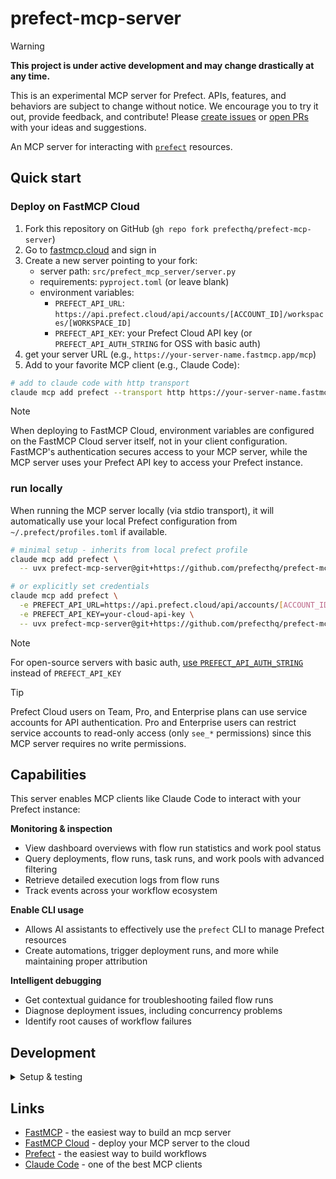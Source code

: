 # prefect-mcp-server

> [!WARNING]
> **This project is under active development and may change drastically at any time.**
> 
> This is an experimental MCP server for Prefect. APIs, features, and behaviors are subject to change without notice. We encourage you to try it out, provide feedback, and contribute! Please [create issues](https://github.com/PrefectHQ/prefect-mcp-server/issues) or [open PRs](https://github.com/PrefectHQ/prefect-mcp-server/pulls) with your ideas and suggestions.

An MCP server for interacting with [`prefect`](https://github.com/prefecthq/prefect) resources.

## Quick start

### Deploy on FastMCP Cloud

1. Fork this repository on GitHub (`gh repo fork prefecthq/prefect-mcp-server`)
2. Go to [fastmcp.cloud](https://fastmcp.cloud) and sign in
3. Create a new server pointing to your fork:
   - server path: `src/prefect_mcp_server/server.py`
   - requirements: `pyproject.toml` (or leave blank)
   - environment variables:
     - `PREFECT_API_URL`: `https://api.prefect.cloud/api/accounts/[ACCOUNT_ID]/workspaces/[WORKSPACE_ID]`
     - `PREFECT_API_KEY`: your Prefect Cloud API key (or `PREFECT_API_AUTH_STRING` for OSS with basic auth)
4. get your server URL (e.g., `https://your-server-name.fastmcp.app/mcp`)
5. Add to your favorite MCP client (e.g., Claude Code):

```bash
# add to claude code with http transport
claude mcp add prefect --transport http https://your-server-name.fastmcp.app/mcp
```

> [!NOTE]
> When deploying to FastMCP Cloud, environment variables are configured on the FastMCP Cloud server itself, not in your client configuration. FastMCP's authentication secures access to your MCP server, while the MCP server uses your Prefect API key to access your Prefect instance.

### run locally

When running the MCP server locally (via stdio transport), it will automatically use your local Prefect configuration from `~/.prefect/profiles.toml` if available.

```bash
# minimal setup - inherits from local prefect profile
claude mcp add prefect \
  -- uvx prefect-mcp-server@git+https://github.com/prefecthq/prefect-mcp-server.git

# or explicitly set credentials
claude mcp add prefect \
  -e PREFECT_API_URL=https://api.prefect.cloud/api/accounts/[ACCOUNT_ID]/workspaces/[WORKSPACE_ID] \
  -e PREFECT_API_KEY=your-cloud-api-key \
  -- uvx prefect-mcp-server@git+https://github.com/prefecthq/prefect-mcp-server.git
```

> [!NOTE]
> For open-source servers with basic auth, [use `PREFECT_API_AUTH_STRING`](https://docs.prefect.io/v3/advanced/security-settings#basic-authentication) instead of `PREFECT_API_KEY`

> [!TIP]
> Prefect Cloud users on Team, Pro, and Enterprise plans can use service accounts for API authentication. Pro and Enterprise users can restrict service accounts to read-only access (only `see_*` permissions) since this MCP server requires no write permissions.

## Capabilities

This server enables MCP clients like Claude Code to interact with your Prefect instance:

**Monitoring & inspection**
- View dashboard overviews with flow run statistics and work pool status
- Query deployments, flow runs, task runs, and work pools with advanced filtering
- Retrieve detailed execution logs from flow runs
- Track events across your workflow ecosystem

**Enable CLI usage**
- Allows AI assistants to effectively use the `prefect` CLI to manage Prefect resources
- Create automations, trigger deployment runs, and more while maintaining proper attribution

**Intelligent debugging**
- Get contextual guidance for troubleshooting failed flow runs
- Diagnose deployment issues, including concurrency problems
- Identify root causes of workflow failures

## Development

<details>
<summary>Setup & testing</summary>

```bash
# clone the repo
gh repo clone prefecthq/prefect-mcp-server && cd prefect-mcp-server

# install dev deps and pre-commit hooks
just setup

# run tests (uses ephemeral prefect database via prefect_test_harness)
just test
```

</details>

## Links

- [FastMCP](https://github.com/jlowin/fastmcp) - the easiest way to build an mcp server
- [FastMCP Cloud](https://fastmcp.cloud) - deploy your MCP server to the cloud
- [Prefect](https://github.com/prefecthq/prefect) - the easiest way to build workflows
- [Claude Code](https://docs.anthropic.com/en/docs/claude-code/overview) - one of the best MCP clients
